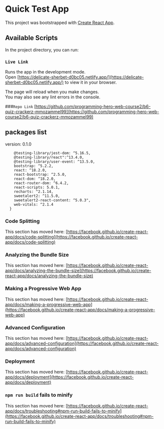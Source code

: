 # Quick Test App

This project was bootstrapped with [Create React App](https://github.com/facebook/create-react-app).

## Available Scripts

In the project directory, you can run:

### `Live Link`

Runs the app in the development mode.\
Open [https://delicate-sherbet-d0bc05.netlify.app/](https://delicate-sherbet-d0bc05.netlify.app/) to view it in your browser.

The page will reload when you make changes.\
You may also see any lint errors in the console.

###`Repo Link`
[https://github.com/programming-hero-web-course2/b6-quiz-crackerz-mmozammel99](https://github.com/programming-hero-web-course2/b6-quiz-crackerz-mmozammel99)

## packages list

version: 0.1.0

        @testing-library/jest-dom: ^5.16.5,
        @testing-library/react":^13.4.0,
        @testing-library/user-event: ^13.5.0,
        bootstrap: ^5.2.2,
        react: ^18.2.0,
        react-bootstrap: ^2.5.0,
        react-dom: ^18.2.0,
        react-router-dom: ^6.4.2,
        react-scripts: 5.0.1,
        recharts: ^2.1.14,
        sweetalert2: ^11.5.0,
        sweetalert2-react-content: ^5.0.3",
        web-vitals: ^2.1.4
      }

### Code Splitting

This section has moved here: [https://facebook.github.io/create-react-app/docs/code-splitting](https://facebook.github.io/create-react-app/docs/code-splitting)

### Analyzing the Bundle Size

This section has moved here: [https://facebook.github.io/create-react-app/docs/analyzing-the-bundle-size](https://facebook.github.io/create-react-app/docs/analyzing-the-bundle-size)

### Making a Progressive Web App

This section has moved here: [https://facebook.github.io/create-react-app/docs/making-a-progressive-web-app](https://facebook.github.io/create-react-app/docs/making-a-progressive-web-app)

### Advanced Configuration

This section has moved here: [https://facebook.github.io/create-react-app/docs/advanced-configuration](https://facebook.github.io/create-react-app/docs/advanced-configuration)

### Deployment

This section has moved here: [https://facebook.github.io/create-react-app/docs/deployment](https://facebook.github.io/create-react-app/docs/deployment)

### `npm run build` fails to minify

This section has moved here: [https://facebook.github.io/create-react-app/docs/troubleshooting#npm-run-build-fails-to-minify](https://facebook.github.io/create-react-app/docs/troubleshooting#npm-run-build-fails-to-minify)
